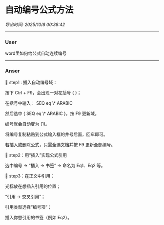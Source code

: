 # 自动编号公式方法

*导出时间: 2025/10/8 00:38:42*

---

### User

word里如何给公式自动连续编号

---

### Anser  

🧷 step1 : 插入自动编号域：


按下 Ctrl + F9，会出现一对花括号 { }；


在括号中输入：
SEQ eq \\* ARABIC



然后选中 { SEQ eq \\* ARABIC }，按 F9 更新域。


编号就会自动变为 (1)。


将编号复制粘贴到公式输入框的井号后面，回车即可。


若插入或删除公式，只需全选文档并按 F9 更新全部编号。



🧷 step2：用“插入”实现公式引用


选中编号 → “插入 → 书签” → 命名为 Eq1、Eq2 等。

🧷 step3：在正文中引用：


光标放在想插入引用的位置；


“引用 → 交叉引用”；


引用类型选择“编号项”；


插入你想引用的书签（例如 Eq2）。


